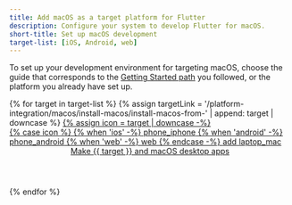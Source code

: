 ```yaml
---
title: Add macOS as a target platform for Flutter
description: Configure your system to develop Flutter for macOS.
short-title: Set up macOS development
target-list: [iOS, Android, web]
---
```


To set up your development environment for targeting macOS,
choose the guide that corresponds to the [Getting Started path][] you followed,
or the platform you already have set up.

<div class="card-grid">
{% for target in target-list %}
{% assign targetLink = '/platform-integration/macos/install-macos/install-macos-from-' | append: target | downcase %}
  <a class="card outlined-card install-card card-macos" id="install-{{target | downcase}}" href="{{targetLink}}">
    {% assign icon = target | downcase -%}
    <div class="card-leading">
      {% case icon %}
      {% when 'ios' -%}
        <span class="material-symbols" aria-hidden="true">phone_iphone</span>
      {% when 'android' -%}
        <span class="material-symbols" aria-hidden="true">phone_android</span>
      {% when 'web' -%}
        <span class="material-symbols" aria-hidden="true">web</span>
      {% endcase -%}
      <span class="material-symbols" aria-hidden="true">add</span>
      <span class="material-symbols" aria-hidden="true">laptop_mac</span>
    </div>
    <div class="card-header text-center">
      <header class="card-title">Make {{ target }} and macOS desktop apps</header>
    </div>
  </a>
{% endfor %}
</div>

[Getting Started path]: /get-started/install
